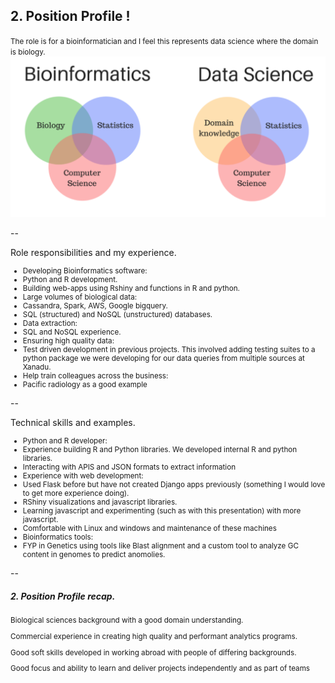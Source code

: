 ## 2. Position Profile !

<small>
The role is for a bioinformatician and I feel this represents data science where the domain is biology.
</small>

<img src="/public/img/bioinformatics.png" alt="drawing" width="700px"/> 

--

Role responsibilities and my experience.
<small>

- Developing Bioinformatics software: <!-- .element: class="fragment" -->
 - Python and R development.
 - Building web-apps using Rshiny and functions in R and python.
- Large volumes of biological data: <!-- .element: class="fragment" -->
 - Cassandra, Spark, AWS, Google bigquery.
 - SQL (structured) and NoSQL (unstructured) databases.
- Data extraction: <!-- .element: class="fragment" -->
 - SQL and NoSQL experience.
- Ensuring high quality data: <!-- .element: class="fragment" -->
 - Test driven development in previous projects. This involved adding testing suites to a python package we were developing for our data queries from multiple sources at Xanadu.
- Help train colleagues across the business: <!-- .element: class="fragment" -->
 - Pacific radiology as a good example

</small>

--

Technical skills and examples.
<small>
 
- Python and R developer: <!-- .element: class="fragment" -->
 - Experience building R and Python libraries. We developed internal R and python libraries.
 - Interacting with APIS and JSON formats to extract information 
- Experience with web development: <!-- .element: class="fragment" -->
 - Used Flask before but have not created Django apps previously (something I would love to get more experience doing).
 - RShiny visualizations and javascript libraries.
 - Learning javascript and experimenting (such as with this presentation) with more javascript.
- Comfortable with Linux and windows and maintenance of these machines <!-- .element: class="fragment" -->
- Bioinformatics tools: <!-- .element: class="fragment" -->
 - FYP in Genetics using tools like Blast alignment and a custom tool to analyze GC content in genomes to predict anomolies. <!-- .element: class="fragment" -->

</small>

--



##### 2. Position Profile recap.

<small>

Biological sciences background with a good domain understanding.

Commercial experience in creating high quality and performant analytics programs.

Good soft skills developed in working abroad with people of differing backgrounds.

Good focus and ability to learn and deliver projects independently and as part of teams

</small>